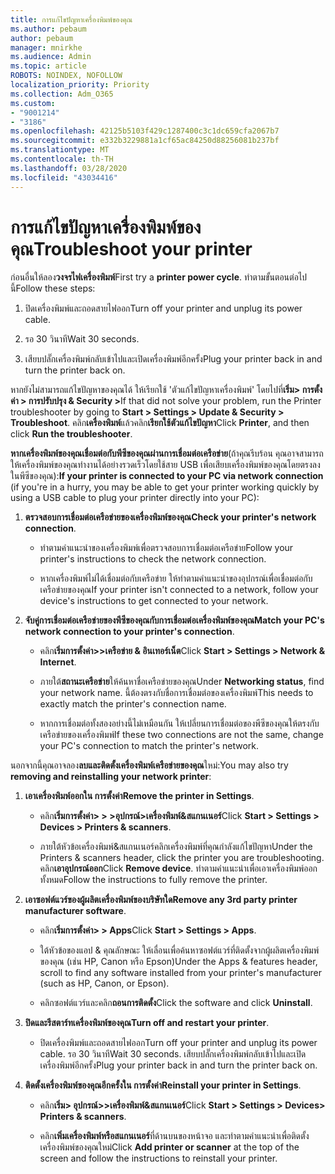 ```yaml
---
title: การแก้ไขปัญหาเครื่องพิมพ์ของคุณ
ms.author: pebaum
author: pebaum
manager: mnirkhe
ms.audience: Admin
ms.topic: article
ROBOTS: NOINDEX, NOFOLLOW
localization_priority: Priority
ms.collection: Adm_O365
ms.custom:
- "9001214"
- "3186"
ms.openlocfilehash: 42125b5103f429c1287400c3c1dc659cfa2067b7
ms.sourcegitcommit: e332b3229881a1cf65ac84250d88256081b237bf
ms.translationtype: MT
ms.contentlocale: th-TH
ms.lasthandoff: 03/28/2020
ms.locfileid: "43034416"
---
```

# <a name="troubleshoot-your-printer"></a><span data-ttu-id="f9286-102">การแก้ไขปัญหาเครื่องพิมพ์ของคุณ</span><span class="sxs-lookup"><span data-stu-id="f9286-102">Troubleshoot your printer</span></span>

<span data-ttu-id="f9286-103">ก่อนอื่นให้ลอง**วงจรไฟเครื่องพิมพ์**</span><span class="sxs-lookup"><span data-stu-id="f9286-103">First try a **printer power cycle**.</span></span> <span data-ttu-id="f9286-104">ทําตามขั้นตอนต่อไปนี้</span><span class="sxs-lookup"><span data-stu-id="f9286-104">Follow these steps:</span></span>

1. <span data-ttu-id="f9286-105">ปิดเครื่องพิมพ์และถอดสายไฟออก</span><span class="sxs-lookup"><span data-stu-id="f9286-105">Turn off your printer and unplug its power cable.</span></span>

2. <span data-ttu-id="f9286-106">รอ 30 วินาที</span><span class="sxs-lookup"><span data-stu-id="f9286-106">Wait 30 seconds.</span></span>

3. <span data-ttu-id="f9286-107">เสียบปลั๊กเครื่องพิมพ์กลับเข้าไปและเปิดเครื่องพิมพ์อีกครั้ง</span><span class="sxs-lookup"><span data-stu-id="f9286-107">Plug your printer back in and turn the printer back on.</span></span>

<span data-ttu-id="f9286-108">หากยังไม่สามารถแก้ไขปัญหาของคุณได้ ให้เรียกใช้ 'ตัวแก้ไขปัญหาเครื่องพิมพ์' โดยไปที่**เริ่ม> การตั้งค่า > การปรับปรุง & Security >**</span><span class="sxs-lookup"><span data-stu-id="f9286-108">If that did not solve your problem, run the Printer troubleshooter by going to **Start > Settings > Update & Security > Troubleshoot**.</span></span> <span data-ttu-id="f9286-109">คลิก**เครื่องพิมพ์**แล้วคลิก**เรียกใช้ตัวแก้ไขปัญหา**</span><span class="sxs-lookup"><span data-stu-id="f9286-109">Click **Printer**, and then click **Run the troubleshooter**.</span></span>

<span data-ttu-id="f9286-110">**หากเครื่องพิมพ์ของคุณเชื่อมต่อกับพีซีของคุณผ่านการเชื่อมต่อเครือข่าย**(ถ้าคุณรีบร้อน คุณอาจสามารถให้เครื่องพิมพ์ของคุณทํางานได้อย่างรวดเร็วโดยใช้สาย USB เพื่อเสียบเครื่องพิมพ์ของคุณโดยตรงลงในพีซีของคุณ):</span><span class="sxs-lookup"><span data-stu-id="f9286-110">**If your printer is connected to your PC via network connection** (if you're in a hurry, you may be able to get your printer working quickly by using a USB cable to plug your printer directly into your PC):</span></span>

1. <span data-ttu-id="f9286-111">**ตรวจสอบการเชื่อมต่อเครือข่ายของเครื่องพิมพ์ของคุณ**</span><span class="sxs-lookup"><span data-stu-id="f9286-111">**Check your printer's network connection**.</span></span>
    
    - <span data-ttu-id="f9286-112">ทําตามคําแนะนําของเครื่องพิมพ์เพื่อตรวจสอบการเชื่อมต่อเครือข่าย</span><span class="sxs-lookup"><span data-stu-id="f9286-112">Follow your printer's instructions to check the network connection.</span></span>

    - <span data-ttu-id="f9286-113">หากเครื่องพิมพ์ไม่ได้เชื่อมต่อกับเครือข่าย ให้ทําตามคําแนะนําของอุปกรณ์เพื่อเชื่อมต่อกับเครือข่ายของคุณ</span><span class="sxs-lookup"><span data-stu-id="f9286-113">If your printer isn't connected to a network, follow your device's instructions to get connected to your network.</span></span>

2. <span data-ttu-id="f9286-114">**จับคู่การเชื่อมต่อเครือข่ายของพีซีของคุณกับการเชื่อมต่อเครื่องพิมพ์ของคุณ**</span><span class="sxs-lookup"><span data-stu-id="f9286-114">**Match your PC's network connection to your printer's connection**.</span></span>

    - <span data-ttu-id="f9286-115">คลิก**เริ่มการตั้งค่า>>เครือข่าย & อินเทอร์เน็ต**</span><span class="sxs-lookup"><span data-stu-id="f9286-115">Click **Start > Settings > Network & Internet**.</span></span>

    - <span data-ttu-id="f9286-116">ภายใต้**สถานะเครือข่าย**ให้ค้นหาชื่อเครือข่ายของคุณ</span><span class="sxs-lookup"><span data-stu-id="f9286-116">Under **Networking status**, find your network name.</span></span> <span data-ttu-id="f9286-117">นี้ต้องตรงกับชื่อการเชื่อมต่อของเครื่องพิมพ์</span><span class="sxs-lookup"><span data-stu-id="f9286-117">This needs to exactly match the printer's connection name.</span></span>

    - <span data-ttu-id="f9286-118">หากการเชื่อมต่อทั้งสองอย่างนี้ไม่เหมือนกัน ให้เปลี่ยนการเชื่อมต่อของพีซีของคุณให้ตรงกับเครือข่ายของเครื่องพิมพ์</span><span class="sxs-lookup"><span data-stu-id="f9286-118">If these two connections are not the same, change your PC's connection to match the printer's network.</span></span>

<span data-ttu-id="f9286-119">นอกจากนี้คุณอาจลอง**ลบและติดตั้งเครื่องพิมพ์เครือข่ายของคุณ**ใหม่:</span><span class="sxs-lookup"><span data-stu-id="f9286-119">You may also try **removing and reinstalling your network printer**:</span></span>

1. <span data-ttu-id="f9286-120">**เอาเครื่องพิมพ์ออกใน การตั้งค่า**</span><span class="sxs-lookup"><span data-stu-id="f9286-120">**Remove the printer in Settings**.</span></span>

    - <span data-ttu-id="f9286-121">คลิก**เริ่มการตั้งค่า> > >อุปกรณ์>เครื่องพิมพ์&สแกนเนอร์**</span><span class="sxs-lookup"><span data-stu-id="f9286-121">Click **Start > Settings > Devices > Printers & scanners**.</span></span>

    - <span data-ttu-id="f9286-122">ภายใต้หัวข้อเครื่องพิมพ์&สแกนเนอร์คลิกเครื่องพิมพ์ที่คุณกําลังแก้ไขปัญหา</span><span class="sxs-lookup"><span data-stu-id="f9286-122">Under the Printers & scanners header, click the printer you are troubleshooting.</span></span> <span data-ttu-id="f9286-123">คลิก**เอาอุปกรณ์ออก**</span><span class="sxs-lookup"><span data-stu-id="f9286-123">Click **Remove device**.</span></span> <span data-ttu-id="f9286-124">ทําตามคําแนะนําเพื่อเอาเครื่องพิมพ์ออกทั้งหมด</span><span class="sxs-lookup"><span data-stu-id="f9286-124">Follow the instructions to fully remove the printer.</span></span>

2. <span data-ttu-id="f9286-125">**เอาซอฟต์แวร์ของผู้ผลิตเครื่องพิมพ์ของบริษัทใด**</span><span class="sxs-lookup"><span data-stu-id="f9286-125">**Remove any 3rd party printer manufacturer software**.</span></span>

    - <span data-ttu-id="f9286-126">คลิก**เริ่มการตั้งค่า> > Apps**</span><span class="sxs-lookup"><span data-stu-id="f9286-126">Click **Start > Settings > Apps**.</span></span>

    - <span data-ttu-id="f9286-127">ใต้หัวข้อของแอป & คุณลักษณะ ให้เลื่อนเพื่อค้นหาซอฟต์แวร์ที่ติดตั้งจากผู้ผลิตเครื่องพิมพ์ของคุณ (เช่น HP, Canon หรือ Epson)</span><span class="sxs-lookup"><span data-stu-id="f9286-127">Under the Apps & features header, scroll to find any software installed from your printer's manufacturer (such as HP, Canon, or Epson).</span></span>

    - <span data-ttu-id="f9286-128">คลิกซอฟต์แวร์และคลิก**ถอนการติดตั้ง**</span><span class="sxs-lookup"><span data-stu-id="f9286-128">Click the software and click **Uninstall**.</span></span>

3. <span data-ttu-id="f9286-129">**ปิดและรีสตาร์ทเครื่องพิมพ์ของคุณ**</span><span class="sxs-lookup"><span data-stu-id="f9286-129">**Turn off and restart your printer**.</span></span>

    - <span data-ttu-id="f9286-130">ปิดเครื่องพิมพ์และถอดสายไฟออก</span><span class="sxs-lookup"><span data-stu-id="f9286-130">Turn off your printer and unplug its power cable.</span></span> <span data-ttu-id="f9286-131">รอ 30 วินาที</span><span class="sxs-lookup"><span data-stu-id="f9286-131">Wait 30 seconds.</span></span> <span data-ttu-id="f9286-132">เสียบปลั๊กเครื่องพิมพ์กลับเข้าไปและเปิดเครื่องพิมพ์อีกครั้ง</span><span class="sxs-lookup"><span data-stu-id="f9286-132">Plug your printer back in and turn the printer back on.</span></span>

4. <span data-ttu-id="f9286-133">**ติดตั้งเครื่องพิมพ์ของคุณอีกครั้งใน การตั้งค่า**</span><span class="sxs-lookup"><span data-stu-id="f9286-133">**Reinstall your printer in Settings**.</span></span>

    - <span data-ttu-id="f9286-134">คลิก**เริ่ม> อุปกรณ์>>เครื่องพิมพ์&สแกนเนอร์**</span><span class="sxs-lookup"><span data-stu-id="f9286-134">Click **Start > Settings > Devices> Printers & scanners**.</span></span>
 
    - <span data-ttu-id="f9286-135">คลิก**เพิ่มเครื่องพิมพ์หรือสแกนเนอร์**ที่ด้านบนของหน้าจอ และทําตามคําแนะนําเพื่อติดตั้งเครื่องพิมพ์ของคุณใหม่</span><span class="sxs-lookup"><span data-stu-id="f9286-135">Click **Add printer or scanner** at the top of the screen and follow the instructions to reinstall your printer.</span></span>
